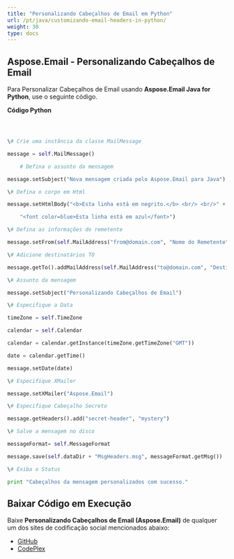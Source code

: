 ```yaml
---
title: "Personalizando Cabeçalhos de Email em Python"
url: /pt/java/customizando-email-headers-in-python/
weight: 30
type: docs
---
```


## **Aspose.Email - Personalizando Cabeçalhos de Email**
Para Personalizar Cabeçalhos de Email usando **Aspose.Email Java for Python**, use o seguinte código.

**Código Python**

``` python



\# Crie uma instância da classe MailMessage

message = self.MailMessage()

    # Defina o assunto da mensagem

message.setSubject("Nova mensagem criada pelo Aspose.Email para Java")

\# Defina o corpo em Html

message.setHtmlBody("<b>Esta linha está em negrito.</b> <br/> <br/>" +

    "<font color=blue>Esta linha está em azul</font>")

\# Defina as informações do remetente

message.setFrom(self.MailAddress("from@domain.com", "Nome do Remetente", False))

\# Adicione destinatários TO

message.getTo().addMailAddress(self.MailAddress("to@domain.com", "Destinatário 1", False))

\# Assunto da mensagem

message.setSubject("Personalizando Cabeçalhos de Email")

\# Especifique a Data

timeZone = self.TimeZone

calendar = self.Calendar

calendar = calendar.getInstance(timeZone.getTimeZone("GMT"))

date = calendar.getTime()

message.setDate(date)

\# Especifique XMailer

message.setXMailer("Aspose.Email")

\# Especifique Cabeçalho Secreto

message.getHeaders().add("secret-header", "mystery")

\# Salve a mensagem no disco

messageFormat= self.MessageFormat

message.save(self.dataDir + "MsgHeaders.msg", messageFormat.getMsg())

\# Exiba o Status

print "Cabeçalhos da mensagem personalizados com sucesso."

```
## **Baixar Código em Execução**
Baixe **Personalizando Cabeçalhos de Email (Aspose.Email)** de qualquer um dos sites de codificação social mencionados abaixo:

- [GitHub](https://github.com/aspose-email/Aspose.Email-for-Java/releases/tag/Aspose.Email_Java_for_Python-v1.0)
- [CodePlex](http://asposeemailjavapython.codeplex.com/releases/)